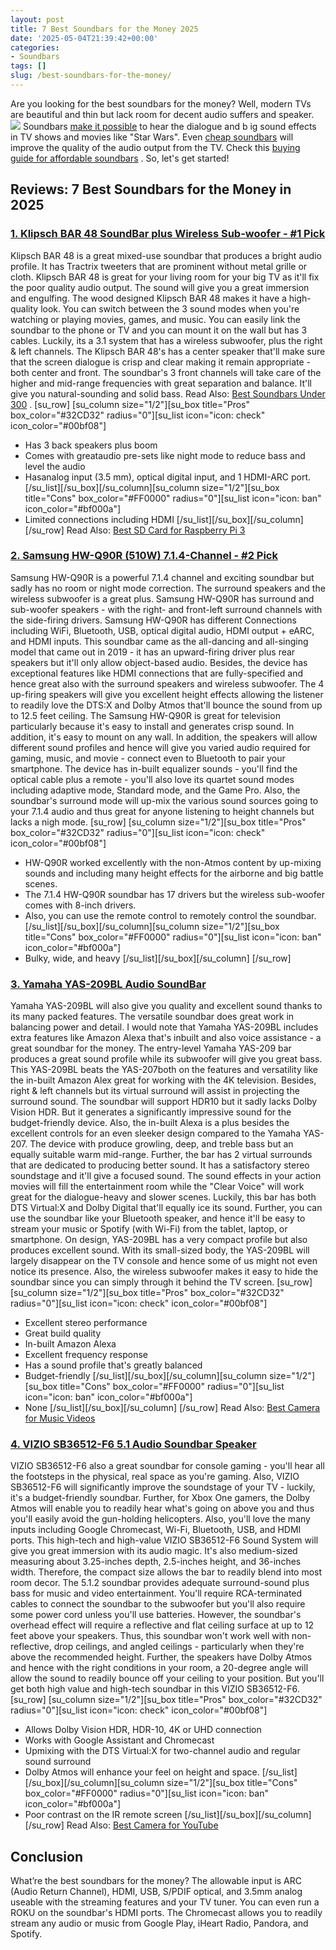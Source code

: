 ```yaml
---
layout: post
title: 7 Best Soundbars for the Money 2025
date: '2025-05-04T21:39:42+00:00'
categories:
- Soundbars
tags: []
slug: /best-soundbars-for-the-money/
---
```


Are you looking for the best soundbars for the money? Well, modern
TVs are beautiful and thin but lack room for decent audio suffers and speaker.
![](/assets/img/img/)
Soundbars
[make it possible](https://pestpolicy.com/are-soundbars-worth-it/)
to hear the dialogue and b
ig sound effects
in TV shows and movies like
"Star Wars".
Even
[cheap soundbars](https://pestpolicy.com/best-soundbars-for-under-100/)
will improve the quality of the audio output from the TV. Check this
[buying guide for affordable soundbars](https://pestpolicy.com/best-soundbar-under-200/)
.
So, let's get started!
## Reviews: 7 Best Soundbars for the Money in 2025
### [1. Klipsch BAR 48 SoundBar plus Wireless Sub-woofer - #1 Pick](https://www.amazon.com/dp/B07QY1ZPRG/?tag=p-policy-20)
Klipsch BAR 48 is a great mixed-use soundbar that produces a bright audio profile. It has
Tractrix tweeters that are prominent without metal grille or cloth.
[](https://www.amazon.com/dp/B07QY1ZPRG/?tag=p-policy-20)
[](https://www.amazon.com/dp/B07CS49ZK5/?tag=p-policy-20)
[](https://www.amazon.com/dp/B01KWPTLQG/ref=as_li_ss_il?&linkCode=li3&tag=p-policy-20&linkId=1d5bedff8c59deadcb5756de1c4165d6)
[](https://www.amazon.com/dp/B01KWPTLQG/ref=as_li_ss_il?&linkCode=li2&tag=p-policy-20&linkId=2742498f1d11ed7b298176c4737e30ac)
[](https://www.amazon.com/dp/B00E1N09JO/?tag=p-policy-20)
Klipsch BAR 48 is great for your living room for your big TV as it'll fix the poor quality audio output. The sound will give you a great immersion and engulfing.
The wood designed Klipsch BAR 48 makes it have a high-quality look. You can switch between the 3 sound modes when you're watching or playing movies, games, and music.
You can easily link the soundbar to the phone or TV and you can mount it on the wall but has 3 cables. Luckily, its a
3.1 system that has a wireless subwoofer, plus the right & left channels.
The Klipsch BAR 48's has a
center speaker that'll make sure that the screen dialogue is crisp and clear making it remain appropriate - both center and front.
The soundbar's 3
front channels will take care of the
higher and mid-range frequencies with great separation and balance. It'll give you
natural-sounding and solid bass. Read Also:
[Best Soundbars Under 300](https://pestpolicy.com/best-soundbars-under-300/)
.
[su_row] [su_column size="1/2"][su_box title="Pros" box_color="#32CD32" radius="0"][su_list icon="icon: check" icon_color="#00bf08"]
- Has 3 back speakers plus boom
- Comes with greataudio pre-sets like night mode to reduce bass and level the audio
- Hasanalog input (3.5 mm), optical digital input, and 1 HDMI-ARC port.
[/su_list][/su_box][/su_column][su_column size="1/2"][su_box title="Cons" box_color="#FF0000" radius="0"][su_list icon="icon: ban" icon_color="#bf000a"]
- Limited connections including HDMI
[/su_list][/su_box][/su_column] [/su_row]
Read Also:
[Best SD Card for Raspberry Pi 3](https://pestpolicy.com/best-sd-card-for-raspberry-pi-3/)
### [2. Samsung HW-Q90R (510W) 7.1.4-Channel - #2 Pick](https://www.amazon.com/dp/B07W88C715/?tag=p-policy-20)
Samsung HW-Q90R is a powerful 7.1.4 channel and exciting soundbar but sadly has no room or night mode correction. The surround speakers and the wireless subwoofer is a great plus.
[](https://www.amazon.com/dp/B07W88C715/?tag=p-policy-20)
[](https://www.amazon.com/dp/B07CS49ZK5/?tag=p-policy-20)
[](https://www.amazon.com/dp/B01KWPTLQG/ref=as_li_ss_il?&linkCode=li3&tag=p-policy-20&linkId=1d5bedff8c59deadcb5756de1c4165d6)
[](https://www.amazon.com/dp/B01KWPTLQG/ref=as_li_ss_il?&linkCode=li2&tag=p-policy-20&linkId=2742498f1d11ed7b298176c4737e30ac)
[](https://www.amazon.com/dp/B00E1N09JO/?tag=p-policy-20)
Samsung HW-Q90R has surround and sub-woofer speakers - with the right- and front-left surround channels with the side-firing drivers.
Samsung HW-Q90R has different Connections including WiFi, Bluetooth, USB, optical digital audio, HDMI output + eARC, and HDMI inputs.
This soundbar came as the all-dancing and all-singing model that came out in 2019 - it has an upward-firing driver plus rear speakers but it'll only allow object-based audio.
Besides, the device has exceptional features like HDMI connections that are fully-specified and hence great also with the surround speakers and wireless subwoofer.
The 4 up-firing speakers will give you excellent height effects allowing the listener to readily love the DTS:X and Dolby Atmos that'll bounce the sound from up to 12.5 feet ceiling.
The Samsung HW-Q90R is great for television particularly because it's easy to install and generates crisp sound. In addition, it's easy to mount on any wall.
In addition, the speakers will allow different sound profiles and hence will give you varied audio required for gaming, music, and movie - connect even to Bluetooth to pair your smartphone.
The device has in-built equalizer sounds - you'll find the optical cable plus a remote - you'll also love its quartet sound modes including adaptive mode, Standard mode, and the Game Pro.
Also, the soundbar's surround mode will up-mix the various sound sources going to your 7.1.4 audio and thus great for anyone listening to height channels but lacks a nigh mode.
[su_row] [su_column size="1/2"][su_box title="Pros" box_color="#32CD32" radius="0"][su_list icon="icon: check" icon_color="#00bf08"]
- HW-Q90R worked excellently with the non-Atmos content by up-mixing sounds and including many height effects for the airborne and big battle scenes.
- The 7.1.4 HW-Q90R soundbar has 17 drivers but the wireless sub-woofer comes with 8-inch drivers.
- Also, you can use the remote control to remotely control the soundbar.
[/su_list][/su_box][/su_column][su_column size="1/2"][su_box title="Cons" box_color="#FF0000" radius="0"][su_list icon="icon: ban" icon_color="#bf000a"]
- Bulky, wide, and heavy
[/su_list][/su_box][/su_column] [/su_row]
### [3. Yamaha YAS-209BL Audio SoundBar](https://www.amazon.com/dp/B07T5GGR8L/?tag=p-policy-20)
Yamaha YAS-209BL will also give you quality and excellent sound thanks to its many packed features. The versatile soundbar does great work in balancing power and detail.
[](https://www.amazon.com/dp/B07T5GGR8L/?tag=p-policy-20)
[](https://www.amazon.com/dp/B07CS49ZK5/?tag=p-policy-20)
[](https://www.amazon.com/dp/B01KWPTLQG/ref=as_li_ss_il?&linkCode=li3&tag=p-policy-20&linkId=1d5bedff8c59deadcb5756de1c4165d6)
[](https://www.amazon.com/dp/B01KWPTLQG/ref=as_li_ss_il?&linkCode=li2&tag=p-policy-20&linkId=2742498f1d11ed7b298176c4737e30ac)
[](https://www.amazon.com/dp/B00E1N09JO/?tag=p-policy-20)
I would note that Yamaha YAS-209BL includes extra features like Amazon Alexa that's inbuilt and also voice assistance - a great soundbar for the money. The entry-level Yamaha YAS-209 bar produces a great sound profile while its subwoofer will give you great bass.
This YAS-209BL beats the YAS-207both on the features and versatility like the in-built Amazon Alex great for working with the 4K television. Besides, right & left channels but its virtual surround will assist in projecting the surround sound.
The soundbar will support HDR10 but it sadly lacks Dolby Vision HDR. But it generates a significantly impressive sound for the budget-friendly device. Also, the in-built Alexa is a plus besides the excellent controls for an even sleeker design compared to the Yamaha YAS-207.
The device with produce growling, deep, and treble bass but an equally suitable warm mid-range. Further, the bar has 2 virtual surrounds that are dedicated to producing better sound. It has a satisfactory stereo soundstage and it'll give a focused sound.
The sound effects in your action movies will fill the entertainment room while the "Clear Voice" will work great for the dialogue-heavy and slower scenes. Luckily, this bar has both DTS Virtual:X and Dolby Digital that'll equally ice its sound.
Further, you can use the soundbar like your Bluetooth speaker, and hence it'll be easy to stream your music or Spotify (with Wi-Fi) from the tablet, laptop, or smartphone. On design, YAS-209BL has a very compact profile but also produces excellent sound.
With its small-sized body, the YAS-209BL will largely disappear on the TV console and hence some of us might not even notice its presence. Also, the wireless subwoofer makes it easy to hide the soundbar since you can simply through it behind the TV screen.
[su_row] [su_column size="1/2"][su_box title="Pros" box_color="#32CD32" radius="0"][su_list icon="icon: check" icon_color="#00bf08"]
- Excellent stereo performance
- Great build quality
- In-built Amazon Alexa
- Excellent frequency response
- Has a sound profile that's greatly balanced
- Budget-friendly
[/su_list][/su_box][/su_column][su_column size="1/2"][su_box title="Cons" box_color="#FF0000" radius="0"][su_list icon="icon: ban" icon_color="#bf000a"]
- None
[/su_list][/su_box][/su_column] [/su_row]
Read Also:
[Best Camera for Music Videos](https://pestpolicy.com/best-camera-for-music-videos/)
### [4. VIZIO SB36512-F6 5.1 Audio Soundbar Speaker](https://www.amazon.com/dp/B07JDMBK2N/?tag=p-policy-20)
VIZIO SB36512-F6 also a great soundbar for console gaming - you'll hear all the footsteps in the physical, real space as you're gaming. Also, VIZIO SB36512-F6 will significantly improve the soundstage of your TV - luckily, it's a budget-friendly soundbar.
[](https://www.amazon.com/dp/B07JDMBK2N/?tag=p-policy-20)
[](https://www.amazon.com/dp/B07CS49ZK5/?tag=p-policy-20)
[](https://www.amazon.com/dp/B01KWPTLQG/ref=as_li_ss_il?&linkCode=li3&tag=p-policy-20&linkId=1d5bedff8c59deadcb5756de1c4165d6)
[](https://www.amazon.com/dp/B01KWPTLQG/ref=as_li_ss_il?&linkCode=li2&tag=p-policy-20&linkId=2742498f1d11ed7b298176c4737e30ac)
[](https://www.amazon.com/dp/B00E1N09JO/?tag=p-policy-20)
Further, for Xbox One gamers, the Dolby Atmos will enable you to readily hear what's going on above you and thus you'll easily avoid the gun-holding helicopters. Also, you'll love the many inputs including Google Chromecast, Wi-Fi, Bluetooth, USB, and HDMI ports.
This high-tech and high-value VIZIO SB36512-F6 Sound System will give you great immersion with its audio magic. It's also medium-sized measuring about 3.25-inches depth, 2.5-inches height, and 36-inches width. Therefore, the compact size allows the bar to readily blend into most room decor.
The 5.1.2 soundbar provides adequate surround-sound plus bass for music and video entertainment. You'll require RCA-terminated cables to connect the soundbar to the subwoofer but you'll also require some power cord unless you'll use batteries.
However, the soundbar's overhead effect will require a reflective and flat ceiling surface at up to 12 feet above your speakers. Thus, this soundbar won't work well with non-reflective, drop ceilings, and angled ceilings - particularly when they're above the recommended height.
Further, the speakers have Dolby Atmos and hence with the right conditions in your room, a 20-degree angle will allow the sound to readily bounce off your ceiling to your position. But you'll get both high value and high-tech soundbar in this VIZIO SB36512-F6.
[su_row] [su_column size="1/2"][su_box title="Pros" box_color="#32CD32" radius="0"][su_list icon="icon: check" icon_color="#00bf08"]
- Allows Dolby Vision HDR, HDR-10, 4K or UHD connection
- Works with Google Assistant and Chromecast
- Upmixing with the DTS Virtual:X for two-channel audio and regular sound surround
- Dolby Atmos will enhance your feel on height and space.
[/su_list][/su_box][/su_column][su_column size="1/2"][su_box title="Cons" box_color="#FF0000" radius="0"][su_list icon="icon: ban" icon_color="#bf000a"]
- Poor contrast on the IR remote screen
[/su_list][/su_box][/su_column] [/su_row]
Read Also:
[Best Camera for YouTube](https://pestpolicy.com/best-camera-for-youtube/)
## Conclusion
What’re the best soundbars for the money? The allowable input is ARC (Audio Return Channel), HDMI, USB, S/PDIF optical, and 3.5mm analog useable with the streaming features and your TV tuner.
You can even run a ROKU on the soundbar's HDMI ports. The Chromecast allows you to readily stream any audio or music from Google Play, iHeart Radio, Pandora, and Spotify.
